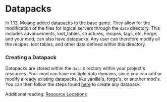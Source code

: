 Datapacks
=========
In 1.13, Mojang added [datapacks][datapack] to the base game. They allow for the modification of the files for logical servers through the `data` directory. This includes advancements, loot_tables, structures, recipes, tags, etc. Forge, and your mod, can also have datapacks. Any user can therefore modify all the recipes, loot tables, and other data defined within this directory.

### Creating a Datapack
Datapacks are stored within the `data` directory within your project's resources.
Your mod can have multiple data domains, since you can add or modify already existing datapacks, like vanilla's, forge's, or another mod's.
You can then follow the steps found [here][createdatapack] to create any datapack.

Additional reading: [Resource Locations][resourcelocation]

[datapack]: https://minecraft.wiki/w/Data_pack
[createdatapack]: https://minecraft.wiki/w/Tutorials/Creating_a_data_pack
[resourcelocation]: ../../misc/resourcelocation.md
